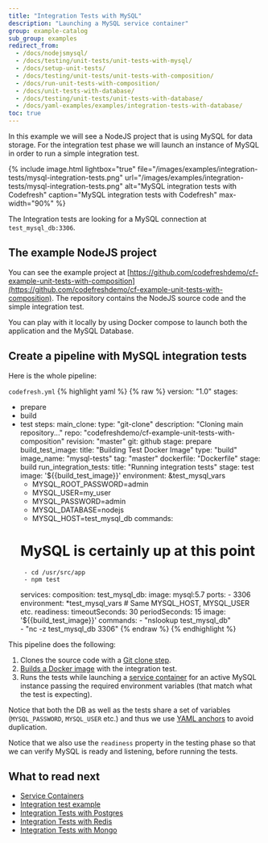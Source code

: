 ```yaml
---
title: "Integration Tests with MySQL"
description: "Launching a MySQL service container"
group: example-catalog
sub_group: examples
redirect_from:
  - /docs/nodejsmysql/
  - /docs/testing/unit-tests/unit-tests-with-mysql/
  - /docs/setup-unit-tests/
  - /docs/testing/unit-tests/unit-tests-with-composition/
  - /docs/run-unit-tests-with-composition/
  - /docs/unit-tests-with-database/
  - /docs/testing/unit-tests/unit-tests-with-database/
  - /docs/yaml-examples/examples/integration-tests-with-database/             
toc: true
---
```


In this example we will see a NodeJS project that is using MySQL for data storage. For the integration test phase we will launch an instance of MySQL in order to run a simple integration test.

{% include image.html 
lightbox="true" 
file="/images/examples/integration-tests/mysql-integration-tests.png"
url="/images/examples/integration-tests/mysql-integration-tests.png"
alt="MySQL integration tests with Codefresh"
caption="MySQL integration tests with Codefresh"
max-width="90%"
%}

The Integration tests are looking for a MySQL connection at `test_mysql_db:3306`.

## The example NodeJS project

You can see the example project at [https://github.com/codefreshdemo/cf-example-unit-tests-with-composition](https://github.com/codefreshdemo/cf-example-unit-tests-with-composition). The repository contains the NodeJS source code and the simple integration test.

You can play with it locally by using Docker compose to launch both the application and the MySQL Database. 

## Create a pipeline with MySQL integration tests

Here is the whole pipeline:

 `codefresh.yml`
{% highlight yaml %}
{% raw %}
version: "1.0"
stages:
  - prepare
  - build
  - test
steps:
  main_clone:
    type: "git-clone"
    description: "Cloning main repository..."
    repo: "codefreshdemo/cf-example-unit-tests-with-composition"
    revision: "master"
    git: github
    stage: prepare
  build_test_image:
    title: "Building Test Docker Image"
    type: "build"
    image_name: "mysql-tests"
    tag: "master"
    dockerfile: "Dockerfile"
    stage: build
  run_integration_tests:
    title: "Running integration tests"
    stage: test
    image: '${{build_test_image}}'
    environment: &test_mysql_vars
      - MYSQL_ROOT_PASSWORD=admin
      - MYSQL_USER=my_user
      - MYSQL_PASSWORD=admin
      - MYSQL_DATABASE=nodejs
      - MYSQL_HOST=test_mysql_db
    commands:
      # MySQL is certainly up at this point
         - cd /usr/src/app
         - npm test
    services:
      composition:
        test_mysql_db:
          image: mysql:5.7
          ports:
            - 3306
          environment: *test_mysql_vars # Same MYSQL_HOST, MYSQL_USER etc.
      readiness:
        timeoutSeconds: 30
        periodSeconds: 15
        image: '${{build_test_image}}'
        commands:
          - "nslookup test_mysql_db"   
          - "nc -z test_mysql_db 3306"
{% endraw %}
{% endhighlight %}

This pipeline does the following:

1. Clones the source code with a [Git clone step]({{site.baseurl}}/docs/codefresh-yaml/steps/git-clone/).
1. [Builds a Docker image]({{site.baseurl}}/docs/codefresh-yaml/steps/build/) with the integration test.
1. Runs the tests while launching a [service container]({{site.baseurl}}/docs/codefresh-yaml/service-containers/) for an active MySQL instance passing the required environment variables (that match what the test is expecting).

Notice that both the DB as well as the tests share a set of variables (`MYSQL_PASSWORD`, `MYSQL_USER` etc.) and thus we use [YAML anchors]({{site.baseurl}}/docs/codefresh-yaml/what-is-the-codefresh-yaml/#using-yaml-anchors-to-avoid-repetition) to avoid duplication.

Notice that we also use the `readiness` property in the testing phase so that we can verify MySQL is ready and listening, before running the tests.

## What to read next

- [Service Containers]({{site.baseurl}}/docs/codefresh-yaml/service-containers/)
- [Integration test example]({{site.baseurl}}/docs/yaml-examples/examples/run-integration-tests/)
- [Integration Tests with Postgres]({{site.baseurl}}/docs/yaml-examples/examples/integration-tests-with-postgres/)
- [Integration Tests with Redis]({{site.baseurl}}/docs/yaml-examples/examples/integration-tests-with-redis/)
- [Integration Tests with Mongo]({{site.baseurl}}/docs/yaml-examples/examples/integration-tests-with-mongo/)


